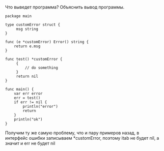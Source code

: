 Что выведет программа? Объяснить вывод программы.

```
package main
 
type customError struct {
     msg string
}
 
func (e *customError) Error() string {
    return e.msg
}
 
func test() *customError {
     {
         // do something
     }
     return nil
}
 
func main() {
    var err error
    err = test()
    if err != nil {
        println("error")
        return
    }
    println("ok")
}
```

Получим ту же самую проблему, что и пару примеров назад, в интерфейс ошибки записываем *customError, поэтому itab не будет nil, а значит и err не будет nil 